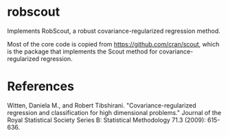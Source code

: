 # robscout

Implements RobScout, a robust covariance-regularized regression method.

Most of the core code is copied from https://github.com/cran/scout, which is the package that implements the Scout method for covariance-regularized regression.

# References

Witten, Daniela M., and Robert Tibshirani. "Covariance-regularized regression and classification for high dimensional problems." Journal of the Royal Statistical Society Series B: Statistical Methodology 71.3 (2009): 615-636.
